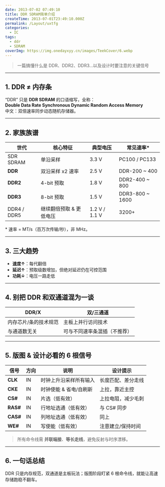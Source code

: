 ```yaml
---
date: 2013-07-02 07:49:10
title: DDR SDRAM简单介绍
createTime: 2013-07-01T23:49:10.000Z
permalink: /Layout/uxtfg
categories:
  - IC
tags:
  - ddr
  - SDRAM
coverImg: https://img.onedayxyy.cn/images/TeekCover/6.webp
---
```


> 一篇搞懂什么是 DDR、DDR2、DDR3…以及设计时要注意的关键信号

---

## 1. DDR ≠ 内存条  
“DDR” 只是 **DDR SDRAM** 的口语缩写，全称：  
**Double Data Rate Synchronous Dynamic Random Access Memory**  
中文：双倍速率同步动态随机存储器。

---

## 2. 家族族谱
| 世代 | 核心特征 | 典型电压 | 常见速率* |
|---|---|---|---|
| SDR SDRAM | 单沿采样 | 3.3 V | PC100 / PC133 |
| **DDR** | 双沿采样 x2 速率 | 2.5 V | DDR-200 ~ 400 |
| **DDR2** | 4-bit 预取 | 1.8 V | DDR2-400 ~ 800 |
| **DDR3** | 8-bit 预取 | 1.5 V | DDR3-800 ~ 1600 |
| DDR4 / DDR5 | 继续翻倍预取 & 更低电压 | 1.2 V / 1.1 V | 3200+ |

\* 速率 = MT/s（百万次传输/秒），非 MHz。

---

## 3. 三大趋势
- **速度↑**：每代翻倍  
- **延迟↑**：预取级数增加，但绝对延迟仍在可控范围  
- **功耗↓**：电压一路走低  

---

## 4. 别把 DDR 和双通道混为一谈
| DDR/X | 双/三通道 |
|---|---|
| 内存芯片/条的技术规范 | 主板上并行访问技术 |
| 与通道数无关 | 可与不同速率条混插（不推荐） |

---

## 5. 版图 & 设计必看的 6 根信号
| 信号 | 方向 | 说明 | 设计提示 |
|---|---|---|---|
| **CLK** | IN | 时钟上升沿采样所有输入 | 长度匹配、差分走线 |
| **CKE** | IN | 时钟使能 & 省电/自刷新 | 上拉，靠近主控 |
| **CS#** | IN | 片选（低有效） | 上拉电阻，减少毛刺 |
| **RAS#** | IN | 行地址选通（低有效） | 与 CS# 同步 |
| **CAS#** | IN | 列地址选通（低有效） | 同上 |
| **WE#** | IN | 写使能（低有效） | 注意建立/保持时间 |

> 所有命令线需 **并联端接**、**等长走线**，避免反射与时序漂移。

---

## 6. 一句话总结
DDR 只是内存规范，双通道是主板玩法；版图阶段盯紧 6 根命令线，就能让高速存储跑稳不翻车。